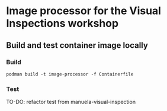 # Image processor for the Visual Inspections workshop


## Build and test container image locally


### Build
```
podman build -t image-processor -f Containerfile
```

### Test

TO-DO: refactor test from manuela-visual-inspection
